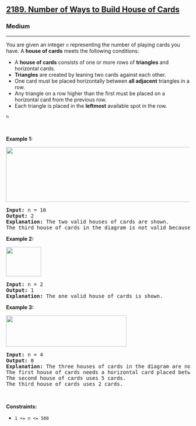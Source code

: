 <h2><a href="https://leetcode.com/problems/number-of-ways-to-build-house-of-cards/">2189. Number of Ways to Build House of Cards</a></h2><h3>Medium</h3><hr><div><p><font papago-id="15" papago-translate="translated">You are given an integer </font><code>n</code><font papago-id="16" papago-translate="cached"> representing the number of playing cards you have. A <strong papago-id="16-1">house of cards</strong> meets the following conditions:</font></p>

<ul>
	<li papago-id="17" papago-translate="cached">A <strong papago-id="17-1">house of cards</strong> consists of one or more rows of <strong papago-id="17-3">triangles</strong> and horizontal cards.</li>
	<li papago-id="18" papago-translate="cached"><strong papago-id="18-0">Triangles</strong> are created by leaning two cards against each other.</li>
	<li papago-id="19" papago-translate="cached">One card must be placed horizontally between <strong papago-id="19-1">all adjacent</strong> triangles in a row.</li>
	<li papago-id="20" papago-translate="translated">Any triangle on a row higher than the first must be placed on a horizontal card from the previous row.</li>
	<li papago-id="21" papago-translate="cached">Each triangle is placed in the <strong papago-id="21-1">leftmost</strong> available spot in the row.</li>
</ul>

<p> <code>n</code></p>

<p>&nbsp;</p>
<p><strong papago-id="22" papago-translate="translated">Example 1:</strong></p>
<img src="https://assets.leetcode.com/uploads/2022/02/27/image-20220227213243-1.png" style="width: 726px; height: 150px;">
<pre papago-id="23" papago-translate="cached"><strong papago-id="23-0">Input:</strong> n = 16
<strong papago-id="23-2">Output:</strong> 2
<strong papago-id="23-4">Explanation:</strong> The two valid houses of cards are shown.
The third house of cards in the diagram is not valid because the rightmost triangle on the top row is not placed on top of a horizontal card.
</pre>

<p><strong papago-id="0" papago-translate="translated">Example 2:</strong></p>
<img src="https://assets.leetcode.com/uploads/2022/02/27/image-20220227213306-2.png" style="width: 96px; height: 80px;">
<pre papago-id="0" papago-translate="cached"><strong papago-id="0-0">Input:</strong> n = 2
<strong papago-id="0-2">Output:</strong> 1
<strong papago-id="0-4">Explanation:</strong> The one valid house of cards is shown.
</pre>

<p><strong papago-id="0" papago-translate="translated">Example 3:</strong></p>
<img src="https://assets.leetcode.com/uploads/2022/02/27/image-20220227213331-3.png" style="width: 330px; height: 85px;">
<pre papago-id="0" papago-translate="cached"><strong papago-id="0-0">Input:</strong> n = 4
<strong papago-id="0-2">Output:</strong> 0
<strong papago-id="0-4">Explanation:</strong> The three houses of cards in the diagram are not valid.
The first house of cards needs a horizontal card placed between the two triangles.
The second house of cards uses 5 cards.
The third house of cards uses 2 cards.
</pre>

<p>&nbsp;</p>
<p><strong papago-id="0" papago-translate="translated">Constraints:</strong></p>

<ul>
	<li><code>1 &lt;= n &lt;= 500</code></li>
</ul>
</div>